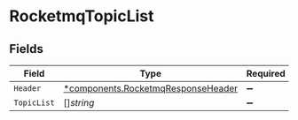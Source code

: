 # RocketmqTopicList


## Fields

| Field                                                                                   | Type                                                                                    | Required                                                                                | Description                                                                             |
| --------------------------------------------------------------------------------------- | --------------------------------------------------------------------------------------- | --------------------------------------------------------------------------------------- | --------------------------------------------------------------------------------------- |
| `Header`                                                                                | [*components.RocketmqResponseHeader](../../models/components/rocketmqresponseheader.md) | :heavy_minus_sign:                                                                      | N/A                                                                                     |
| `TopicList`                                                                             | []*string*                                                                              | :heavy_minus_sign:                                                                      | N/A                                                                                     |